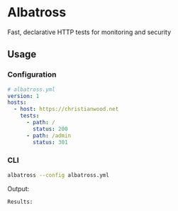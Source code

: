 # Albatross

Fast, declarative HTTP tests for monitoring and security

## Usage

### Configuration
```yaml
# albatross.yml
version: 1
hosts: 
  - host: https://christianwood.net
    tests:
      - path: /
        status: 200 
      - path: /admin
        status: 301 
```

### CLI
```bash
albatross --config albatross.yml 
```
Output:
```
Results:

```
